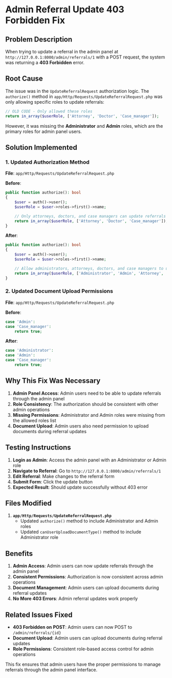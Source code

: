 # Admin Referral Update 403 Forbidden Fix

## Problem Description

When trying to update a referral in the admin panel at `http://127.0.0.1:8000/admin/referrals/1` with a POST request, the system was returning a **403 Forbidden** error.

## Root Cause

The issue was in the `UpdateReferralRequest` authorization logic. The `authorize()` method in `app/Http/Requests/UpdateReferralRequest.php` was only allowing specific roles to update referrals:

```php
// OLD CODE - Only allowed these roles
return in_array($userRole, ['Attorney', 'Doctor', 'Case_manager']);
```

However, it was missing the **Administrator** and **Admin** roles, which are the primary roles for admin panel users.

## Solution Implemented

### 1. Updated Authorization Method

**File**: `app/Http/Requests/UpdateReferralRequest.php`

**Before**:
```php
public function authorize(): bool
{
    $user = auth()->user();
    $userRole = $user->roles->first()->name;

    // Only attorneys, doctors, and case managers can update referrals
    return in_array($userRole, ['Attorney', 'Doctor', 'Case_manager']);
}
```

**After**:
```php
public function authorize(): bool
{
    $user = auth()->user();
    $userRole = $user->roles->first()->name;

    // Allow administrators, attorneys, doctors, and case managers to update referrals
    return in_array($userRole, ['Administrator', 'Admin', 'Attorney', 'Doctor', 'Case_manager']);
}
```

### 2. Updated Document Upload Permissions

**File**: `app/Http/Requests/UpdateReferralRequest.php`

**Before**:
```php
case 'Admin':
case 'Case_manager':
    return true;
```

**After**:
```php
case 'Administrator':
case 'Admin':
case 'Case_manager':
    return true;
```

## Why This Fix Was Necessary

1. **Admin Panel Access**: Admin users need to be able to update referrals through the admin panel
2. **Role Consistency**: The authorization should be consistent with other admin operations
3. **Missing Permissions**: Administrator and Admin roles were missing from the allowed roles list
4. **Document Upload**: Admin users also need permission to upload documents during referral updates

## Testing Instructions

1. **Login as Admin**: Access the admin panel with an Administrator or Admin role
2. **Navigate to Referral**: Go to `http://127.0.0.1:8000/admin/referrals/1`
3. **Edit Referral**: Make changes to the referral form
4. **Submit Form**: Click the update button
5. **Expected Result**: Should update successfully without 403 error

## Files Modified

1. **`app/Http/Requests/UpdateReferralRequest.php`**
   - Updated `authorize()` method to include Administrator and Admin roles
   - Updated `canUserUploadDocumentType()` method to include Administrator role

## Benefits

1. **Admin Access**: Admin users can now update referrals through the admin panel
2. **Consistent Permissions**: Authorization is now consistent across admin operations
3. **Document Management**: Admin users can upload documents during referral updates
4. **No More 403 Errors**: Admin referral updates work properly

## Related Issues Fixed

- **403 Forbidden on POST**: Admin users can now POST to `/admin/referrals/{id}`
- **Document Upload**: Admin users can upload documents during referral updates
- **Role Permissions**: Consistent role-based access control for admin operations

This fix ensures that admin users have the proper permissions to manage referrals through the admin panel interface.
